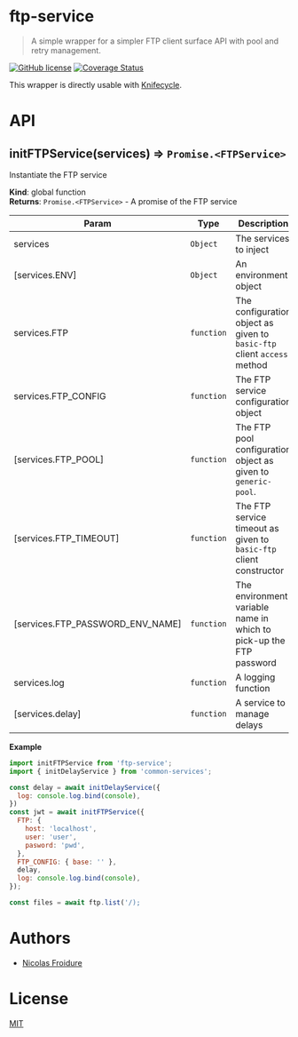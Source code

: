 [//]: # ( )
[//]: # (This file is automatically generated by a `metapak`)
[//]: # (module. Do not change it  except between the)
[//]: # (`content:start/end` flags, your changes would)
[//]: # (be overridden.)
[//]: # ( )
# ftp-service
> A simple wrapper for a simpler FTP client surface API with pool and retry management.

[![GitHub license](https://img.shields.io/badge/license-MIT-blue.svg)](https://github.com/nfroidure/ftp-service/blob/master/LICENSE)
[![Coverage Status](https://coveralls.io/repos/github/nfroidure/ftp-service/badge.svg?branch=master)](https://coveralls.io/github/nfroidure/ftp-service?branch=master)


[//]: # (::contents:start)

This wrapper is directly usable with [Knifecycle](https://github.com/nfroidure/knifecycle).

[//]: # (::contents:end)

# API
<a name="initFTPService"></a>

## initFTPService(services) ⇒ <code>Promise.&lt;FTPService&gt;</code>
Instantiate the FTP service

**Kind**: global function  
**Returns**: <code>Promise.&lt;FTPService&gt;</code> - A promise of the FTP service  

| Param | Type | Description |
| --- | --- | --- |
| services | <code>Object</code> | The services to inject |
| [services.ENV] | <code>Object</code> | An environment object |
| services.FTP | <code>function</code> | The configuration object as given to `basic-ftp`  client `access` method |
| services.FTP_CONFIG | <code>function</code> | The FTP service configuration object |
| [services.FTP_POOL] | <code>function</code> | The FTP pool configuration object as given to  `generic-pool`. |
| [services.FTP_TIMEOUT] | <code>function</code> | The FTP service timeout as given to `basic-ftp`  client constructor |
| [services.FTP_PASSWORD_ENV_NAME] | <code>function</code> | The environment variable name in which to pick-up the  FTP password |
| services.log | <code>function</code> | A logging function |
| [services.delay] | <code>function</code> | A service to manage delays |

**Example**  
```js
import initFTPService from 'ftp-service';
import { initDelayService } from 'common-services';

const delay = await initDelayService({
  log: console.log.bind(console),
})
const jwt = await initFTPService({
  FTP: {
    host: 'localhost',
    user: 'user',
    pasword: 'pwd',
  },
  FTP_CONFIG: { base: '' },
  delay,
  log: console.log.bind(console),
});

const files = await ftp.list('/);
```

# Authors
- [Nicolas Froidure](https://insertafter.com/en/index.html)

# License
[MIT](https://github.com/nfroidure/ftp-service/blob/master/LICENSE)
